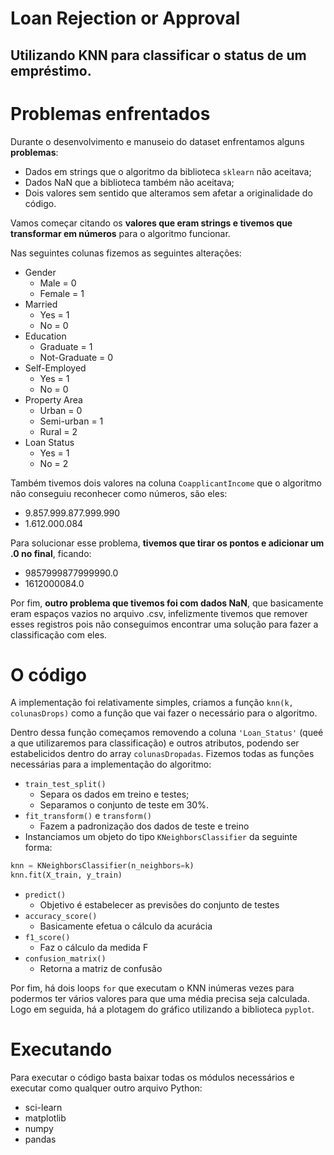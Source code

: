 # Loan Rejection or Approval
Utilizando KNN para classificar o status de um empréstimo.
-

# Problemas enfrentados
Durante o desenvolvimento e manuseio do dataset enfrentamos alguns **problemas**:
- Dados em strings que o algoritmo da biblioteca ```sklearn``` não aceitava;
- Dados NaN que a biblioteca também não aceitava;
- Dois valores sem sentido que alteramos sem afetar a originalidade do código.

Vamos começar citando os **valores que eram strings e tivemos que transformar em números** para o algoritmo funcionar.

Nas seguintes colunas fizemos as seguintes alterações:
- Gender
  - Male = 0
  - Female = 1
- Married
  - Yes = 1
  - No = 0
- Education
  - Graduate = 1
  - Not-Graduate = 0
- Self-Employed
  - Yes = 1
  - No = 0
- Property Area
  - Urban = 0
  - Semi-urban = 1
  - Rural = 2
- Loan Status
  - Yes = 1
  - No = 2
  
Também tivemos dois valores na coluna ```CoapplicantIncome``` que o algoritmo não conseguiu reconhecer como números, são eles:
- 9.857.999.877.999.990
- 1.612.000.084

Para solucionar esse problema, **tivemos que tirar os pontos e adicionar um .0 no final**, ficando:
- 9857999877999990.0
- 1612000084.0

Por fim, **outro problema que tivemos foi com dados NaN**, que basicamente eram espaços vazios no arquivo .csv, infelizmente tivemos que remover esses registros pois não conseguimos encontrar uma solução para fazer a classificação com eles.

#

# O código
A implementação foi relativamente simples, criamos a função ```knn(k, colunasDrops)``` como a função que vai fazer o necessário para o algoritmo.

Dentro dessa função começamos removendo a coluna ```'Loan_Status'``` (queé a que utilizaremos para classificação) e outros atributos, podendo ser estabelicidos dentro do array ```colunasDropadas```. Fizemos todas as funções necessárias para a implementação do algoritmo:
- ```train_test_split()```
  - Separa os dados em treino e testes;
  - Separamos o conjunto de teste em 30%.
- ```fit_transform()``` e ```transform()```
  - Fazem a padronização dos dados de teste e treino
- Instanciamos um objeto do tipo ```KNeighborsClassifier``` da seguinte forma:
```python
knn = KNeighborsClassifier(n_neighbors=k)
knn.fit(X_train, y_train)
```
- ```predict()```
  - Objetivo é estabelecer as previsões do conjunto de testes
- ```accuracy_score()```
  - Basicamente efetua o cálculo da acurácia
- ```f1_score()```
  - Faz o cálculo da medida F
- ```confusion_matrix()```
  - Retorna a matriz de confusão

Por fim, há dois loops ```for``` que executam o KNN inúmeras vezes para podermos ter vários valores para que uma média precisa seja calculada. Logo em seguida, há a plotagem do gráfico utilizando a biblioteca ```pyplot```.


# Executando
Para executar o código basta baixar todas os módulos necessários e executar como qualquer outro arquivo Python:
- sci-learn
- matplotlib
- numpy
- pandas